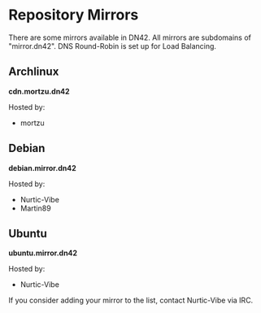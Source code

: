 # Repository Mirrors

There are some mirrors available in DN42. All mirrors are subdomains of "mirror.dn42". DNS Round-Robin is set up for Load Balancing.

## Archlinux

**cdn.mortzu.dn42**

Hosted by:
* mortzu

## Debian

**debian.mirror.dn42**

Hosted by:
* Nurtic-Vibe
* Martin89

## Ubuntu

**ubuntu.mirror.dn42**

Hosted by:
* Nurtic-Vibe



If you consider adding your mirror to the list, contact Nurtic-Vibe via IRC.